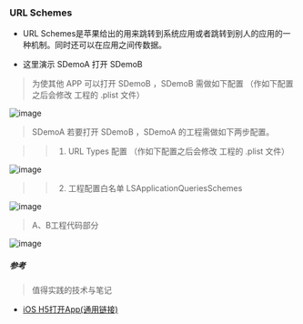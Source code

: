 ### URL Schemes

* URL Schemes是苹果给出的用来跳转到系统应用或者跳转到别人的应用的一种机制。同时还可以在应用之间传数据。

* 这里演示 SDemoA 打开 SDemoB

> 为使其他 APP 可以打开 SDemoB ，SDemoB 需做如下配置 （作如下配置之后会修改 工程的 .plist 文件）

  ![image](https://github.com/itwyhuaing/OC-WYH/blob/master/Web打开APP/image/SDemoB配置_1.png)


> SDemoA 若要打开 SDemoB ，SDemoA 的工程需做如下两步配置。

>> 1. URL Types 配置 （作如下配置之后会修改 工程的 .plist 文件）

![image](https://github.com/itwyhuaing/OC-WYH/blob/master/Web打开APP/image/SDemoA配置_2.png)

>> 2. 工程配置白名单 LSApplicationQueriesSchemes

![image](https://github.com/itwyhuaing/OC-WYH/blob/master/Web打开APP/image/SDemoA配置_3.png)


> A、B工程代码部分

![image](https://github.com/itwyhuaing/OC-WYH/blob/master/Web打开APP/image/SDemoA与B代码配置_4.png)


##### 参考


> 值得实践的技术与笔记

* [iOS H5打开App(通用链接)](https://www.jianshu.com/p/0ead88409212)
